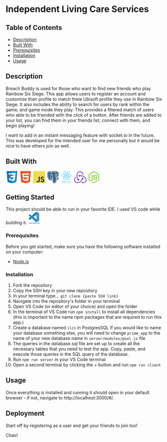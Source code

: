 # Independent Living Care Services 

## Table of Contents

- [Description](#description)
- [Built With](#built-with)
- [Prerequisites](#prerequisite)
- [Installation](#installation)
- [Usage](#usage)
    

## Description

Breach Buddy is used for those who want to find new friends who play Rainbow Six Siege. This app allows users to register an account and customize their profile to match theie Ubisoft profile they use in Rainbow Six Siege. It also includes the ability to search for users by rank within the game, and game mode they play. This provides a filtered match of users who able to be friended with the click of a button. After friends are added to your list, you can find them in your friends list, connect with them, and begin playing! 

I want to add in an instant messaging feature with socket.io in the future. This was developed for the intended user for me personally but it would be nice to have others join as well.

## Built With

<a href="https://www.w3schools.com/w3css/defaulT.asp"><img src="https://raw.githubusercontent.com/devicons/devicon/master/icons/css3/css3-original.svg" height="40px" width="40px" /></a>
<a href="https://www.w3schools.com/html/"><img src="https://raw.githubusercontent.com/devicons/devicon/master/icons/html5/html5-original.svg" height="40px" width="40px" /></a>
<a href="https://www.w3schools.com/js/default.asp"><img src="https://raw.githubusercontent.com/devicons/devicon/master/icons/javascript/javascript-original.svg" height="40px" width="40px" /></a>
<a href="https://www.postgresql.org/"><img src="https://raw.githubusercontent.com/devicons/devicon/master/icons/postgresql/postgresql-original.svg" height="40px" width="40px" /></a>
<a href="https://reactjs.org/"><img src="https://raw.githubusercontent.com/devicons/devicon/master/icons/react/react-original-wordmark.svg" height="40px" width="40px" /></a>
<a href="https://redux.js.org/"><img src="https://raw.githubusercontent.com/devicons/devicon/master/icons/redux/redux-original.svg" height="40px" width="40px" /></a>
<a href="https://nodejs.org/en/"><img src="https://github.com/devicons/devicon/blob/master/icons/nodejs/nodejs-plain.svg" height="40px" width="40px" /></a>
## Getting Started

This project should be able to run in your favorite IDE. I used VS code while building it. 
<a href="https://code.visualstudio.com/"><img src="https://github.com/devicons/devicon/blob/master/icons/vscode/vscode-original-wordmark.svg" height="40px" width="40px" /></a>

### Prerequisites
Before you get started, make sure you have the following software installed on your computer:

- [Node.js](https://nodejs.org/en/)

### Installation

1. Fork the repository
2. Copy the SSH key in your new repository
3. In your terminal type...  `git clone {paste SSH link}`
4. Navigate into the repository's folder in your terminal
5. Open VS Code (or editor of your choice) and open the folder
6. In the terminal of VS Code run `npm install` to install all dependencies
    (this is important to the name npm packages that are required to run this app.)
7. Create a database named `ilcs` in PostgresSQL
If you would like to name your database something else, you will need to change `prime_app` to the name of your new database name in `server/modules/pool.js` file
8. The queries in the database.sql file are set up to create all the necessary tables that you need to test the app. Copy, paste, and execute those queries in the SQL query of the database.
9. Run `npm run server` in your VS Code terminal
10. Open a second terminal by clicking the + button and run `npm run client`

## Usage

Once everything is installed and running it should open in your default browser - if not, navigate to http://localhost:3000/#/.

## Deployment
Start off by registering as a user and get your friends to join too!

Chao!